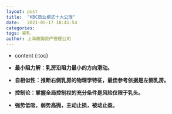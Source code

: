 ```yaml
---
layout: post
title:  "KBC商业模式十大公理"
date:   2021-05-17 18:41:54
categories: 
tags: 鉴乳
author: 上海袭胸资产管理公司
---
```


* content
{:toc}

* **最小阻力解：乳房沿阻力最小的方向滑动。**
* **自相似性：推断右侧乳房的物理学特征，最佳参考依据是左侧乳房。**
* **控制论：掌握全局控制权的充分条件是风险仅限于乳头。**
* **强势低吸，弱势高抛，主动止损，被动止盈。**
